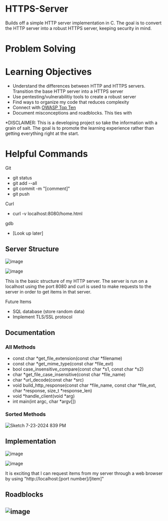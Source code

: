 # HTTPS-Server
Builds off a simple HTTP server implementation in C. The goal is to convert the HTTP server into a robust HTTPS server, keeping security in mind.

# Problem Solving

# Learning Objectives
- Understand the differences between HTTP and HTTPS servers. Transition the base HTTP server into a HTTPS server
- Use pentesting/vulnerabilitiy tools to create a robust server
- Find ways to organize my code that reduces complexity
- Connect with [OWASP Top Ten](https://owasp.org/www-project-top-ten/#:~:text=The%20OWASP%20Top%2010%20is,step%20towards%20more%20secure%20coding)
- Document misconceptions and roadblocks. This ties with  

\*DISCLAIMER: This is a developing project so take the information with a grain of salt. The goal is to promote the learning experience rather than getting everything right at the start.

# Helpful Commands

Git
- git status
- git add --all
- git commit -m "[comment]"
- git push

Curl
- curl -v localhost:8080/home.html

gdb
- [Look up later]

## Server Structure

![image](https://github.com/user-attachments/assets/bbb03718-9f0b-450e-90e0-883fc0d128c4)

![image](https://github.com/user-attachments/assets/03af26e8-f605-4d6d-8df4-6c8b3f0e5cf4)

This is the basic structure of my HTTP server. The server is run on a localhost using the port 8080 and curl is used to make requests to the server in order to get items in that server.

Future Items
- SQL database (store random data)
- Implement TLS/SSL protocol

## Documentation
### All Methods
- const char *get_file_extension(const char *filename)
- const char *get_mime_type(const char *file_ext)
- bool case_insensitive_compare(const char *s1, const char *s2)
- char *get_file_case_insensitive(const char *file_name)
- char *url_decode(const char *src)
- void build_http_response(const char *file_name, const char *file_ext, char *response, size_t *response_len)
- void *handle_client(void *arg)
- int main(int argc, char *argv[])

### Sorted Methods
![Sketch 7-23-2024 839 PM](https://github.com/user-attachments/assets/fd36b4b0-ba81-4067-b7cf-64a62c895200)



## Implementation

![image](https://github.com/user-attachments/assets/5620b80a-9586-4706-8835-88c88e03f31f)

![image](https://github.com/user-attachments/assets/18c5b914-b0aa-48a2-9e59-d6cfac576fad)

It is exciting that I can request items from my server through a web browser by using "http://localhost:[port number]/[item]"

## Roadblocks

![image](https://github.com/user-attachments/assets/779b29b6-25ad-4a76-9902-74159aa6dfaf)
-

